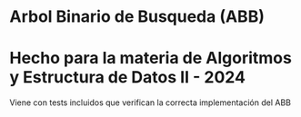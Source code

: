 # Arbol Binario de Busqueda (ABB)
#
# Hecho para la materia de Algoritmos y Estructura de Datos II - 2024
Viene con tests incluidos que verifican la correcta implementación del ABB
